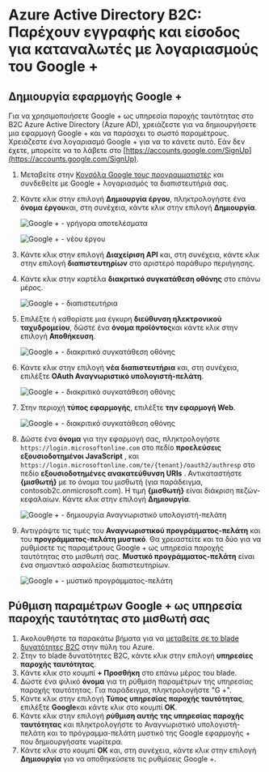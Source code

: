 <properties
    pageTitle="Azure Active Directory B2C: Google + ρύθμισης παραμέτρων | Microsoft Azure"
    description="Δώστε εγγραφής και είσοδος για καταναλωτές με λογαριασμούς Google + στις εφαρμογές σας που προστατεύονται με Azure Active Directory B2C."
    services="active-directory-b2c"
    documentationCenter=""
    authors="swkrish"
    manager="mbaldwin"
    editor="bryanla"/>

<tags
    ms.service="active-directory-b2c"
    ms.workload="identity"
    ms.tgt_pltfrm="na"
    ms.devlang="na"
    ms.topic="article"
    ms.date="07/24/2016"
    ms.author="swkrish"/>

# <a name="azure-active-directory-b2c-provide-sign-up-and-sign-in-to-consumers-with-google-accounts"></a>Azure Active Directory B2C: Παρέχουν εγγραφής και είσοδος για καταναλωτές με λογαριασμούς του Google +

## <a name="create-a-google-application"></a>Δημιουργία εφαρμογής Google +

Για να χρησιμοποιήσετε Google + ως υπηρεσία παροχής ταυτότητας στο B2C Azure Active Directory (Azure AD), χρειάζεστε για να δημιουργήσετε μια εφαρμογή Google + και να παράσχει το σωστό παραμέτρους. Χρειάζεστε ένα λογαριασμό Google + για να το κάνετε αυτό. Εάν δεν έχετε, μπορείτε να το λάβετε στο [https://accounts.google.com/SignUp](https://accounts.google.com/SignUp).

1. Μεταβείτε στην [Κονσόλα Google τους προγραμματιστές](https://console.developers.google.com/) και συνδεθείτε με Google + λογαριασμός τα διαπιστευτήριά σας.
2. Κάντε κλικ στην επιλογή **Δημιουργία έργου**, πληκτρολογήστε ένα **όνομα έργου**και, στη συνέχεια, κάντε κλικ στην επιλογή **Δημιουργία**.

    ![Google + - γρήγορα αποτελέσματα](./media/active-directory-b2c-setup-goog-app/google-get-started.png)

    ![Google + - νέου έργου](./media/active-directory-b2c-setup-goog-app/google-new-project.png)

3. Κάντε κλικ στην επιλογή **Διαχείριση API** και, στη συνέχεια, κάντε κλικ στην επιλογή **διαπιστευτηρίων** στο αριστερό παράθυρο περιήγησης.
4. Κάντε κλικ στην καρτέλα **διακριτικό συγκατάθεση οθόνης** στο επάνω μέρος.

    ![Google + - διαπιστευτήρια](./media/active-directory-b2c-setup-goog-app/google-add-cred.png)

5. Επιλέξτε ή καθορίστε μια έγκυρη **διεύθυνση ηλεκτρονικού ταχυδρομείου**, δώστε ένα **όνομα προϊόντος**και κάντε κλικ στην επιλογή **Αποθήκευση**.

    ![Google + - διακριτικό συγκατάθεση οθόνης](./media/active-directory-b2c-setup-goog-app/google-consent-screen.png)

6. Κάντε κλικ στην επιλογή **νέα διαπιστευτήρια** και, στη συνέχεια, επιλέξτε **OAuth Αναγνωριστικό υπολογιστή-πελάτη**.

    ![Google + - διακριτικό συγκατάθεση οθόνης](./media/active-directory-b2c-setup-goog-app/google-add-oauth2-client-id.png)

7. Στην περιοχή **τύπος εφαρμογής**, επιλέξτε **την εφαρμογή Web**.

    ![Google + - διακριτικό συγκατάθεση οθόνης](./media/active-directory-b2c-setup-goog-app/google-web-app.png)

8. Δώστε ένα **όνομα** για την εφαρμογή σας, πληκτρολογήστε `https://login.microsoftonline.com` στο πεδίο **προελεύσεις εξουσιοδοτημένοι JavaScript** , και `https://login.microsoftonline.com/te/{tenant}/oauth2/authresp` στο πεδίο **εξουσιοδοτημένες ανακατεύθυνση URIs** . Αντικαταστήστε **{μισθωτή}** με το όνομα του μισθωτή (για παράδειγμα, contosob2c.onmicrosoft.com). Η τιμή **{μισθωτή}** είναι διάκριση πεζών-κεφαλαίων. Κάντε κλικ στην επιλογή **Δημιουργία**.

    ![Google + - δημιουργία Αναγνωριστικό υπολογιστή-πελάτη](./media/active-directory-b2c-setup-goog-app/google-create-client-id.png)

9. Αντιγράψτε τις τιμές του **Αναγνωριστικού προγράμματος-πελάτη** και του **προγράμματος-πελάτη μυστικό**. Θα χρειαστείτε και τα δύο για να ρυθμίσετε τις παραμέτρους Google + ως υπηρεσία παροχής ταυτότητας στο μισθωτή σας. **Μυστικό προγράμματος-πελάτη** είναι ένα σημαντικό ασφαλείας διαπιστευτηρίων.

    ![Google + - μυστικό προγράμματος-πελάτη](./media/active-directory-b2c-setup-goog-app/google-client-secret.png)

## <a name="configure-google-as-an-identity-provider-in-your-tenant"></a>Ρύθμιση παραμέτρων Google + ως υπηρεσία παροχής ταυτότητας στο μισθωτή σας

1. Ακολουθήστε τα παρακάτω βήματα για να [μεταβείτε σε το blade δυνατότητες B2C](active-directory-b2c-app-registration.md#navigate-to-the-b2c-features-blade) στην πύλη του Azure.
2. Στην το blade δυνατότητες B2C, κάντε κλικ στην επιλογή **υπηρεσίες παροχής ταυτότητας**.
3. Κάντε κλικ στο κουμπί **+ Προσθήκη** στο επάνω μέρος του blade.
4. Δώστε ένα φιλικό **όνομα** για τη ρύθμιση παραμέτρων της υπηρεσίας παροχής ταυτότητας. Για παράδειγμα, πληκτρολογήστε "G +".
5. Κάντε κλικ στην επιλογή **Τύπος υπηρεσίας παροχής ταυτότητας**, επιλέξτε **Google**και κάντε κλικ στο κουμπί **OK**.
6. Κάντε κλικ στην επιλογή **ρύθμιση αυτής της υπηρεσίας παροχής ταυτότητας** και πληκτρολογήστε το Αναγνωριστικό υπολογιστή-πελάτη και το πρόγραμμα-πελάτη μυστικό της Google εφαρμογής + που δημιουργήσατε νωρίτερα.
7. Κάντε κλικ στο κουμπί **OK** και, στη συνέχεια, κάντε κλικ στην επιλογή **Δημιουργία** για να αποθηκεύσετε τις ρυθμίσεις Google +.
